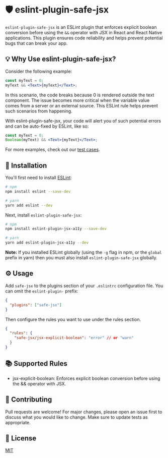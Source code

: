 # 🛡️ eslint-plugin-safe-jsx

`eslint-plugin-safe-jsx` is an ESLint plugin that enforces explicit boolean conversion before using the `&&` operator with JSX in React and React Native applications. This plugin ensures code reliability and helps prevent potential bugs that can break your app.

## 💡 Why Use eslint-plugin-safe-jsx?

Consider the following example:

```jsx
const myText = 0;
myText && <Text>{myText}</Text>;
```

In this scenario, the code breaks because 0 is rendered outside the text component. The issue becomes more critical when the variable value comes from a server or an external source. This ESLint rule helps prevent such scenarios from happening.

With eslint-plugin-safe-jsx, your code will alert you of such potential errors and can be auto-fixed by ESLint, like so:

```jsx
const myText = 0;
Boolean(myText) && <Text>{myText}</Text>;
```

For more examples, check out our [test cases](./src/rules/jsx-explicit-boolean.test.tsx).

## 🚀 Installation

You'll first need to install [ESLint](https://eslint.org/docs/latest/user-guide/getting-started):

```sh
# npm
npm install eslint --save-dev

# yarn
yarn add eslint --dev
```

Next, install `eslint-plugin-safe-jsx`:

```sh
# npm
npm install eslint-plugin-jsx-a11y --save-dev

# yarn
yarn add eslint-plugin-jsx-a11y --dev
```

**Note:** If you installed ESLint globally (using the `-g` flag in npm, or the `global` prefix in yarn) then you must also install `eslint-plugin-safe-jsx` globally.

## ⚙️ Usage

Add `safe-jsx` to the plugins section of your `.eslintrc` configuration file. You can omit the `eslint-plugin-` prefix:

```json
{
  "plugins": ["safe-jsx"]
}
```

Then configure the rules you want to use under the rules section.

```json
{
  "rules": {
    "safe-jsx/jsx-explicit-boolean": "error" // or "warn"
  }
}
```

## 📚 Supported Rules

- jsx-explicit-boolean: Enforces explicit boolean conversion before using the && operator with JSX.

## 🤝 Contributing

Pull requests are welcome! For major changes, please open an issue first to discuss what you would like to change. Make sure to update tests as appropriate.

## 📃 License

[MIT](./LICENSE)
